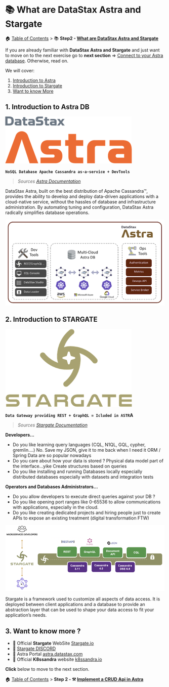 # 📚 What are DataStax Astra and Stargate

🏠 [Table of Contents](./README.md#%EF%B8%8F-table-of-contents) > 📚 **Step2 - [What are DataStax Astra and Stargate](#README_Astra_Stargate.md)**

If you are already familiar with **DataStax Astra and Stargate** and just want to move on to the next exercise go to
**next section** => [Connect to your Astra database](./README_step02.md). Otherwise, read on.

We will cover:
1. [Introduction to Astra](#1-introduction-to-astra-db)
2. [Introduction to Stargate](#2-introduction-to-stargate)
3. [Want to know More](#3-want-to-know-more-)

## 1. Introduction to Astra DB

![](./tutorial/astra.png?raw=true)

**`NoSQL Database Apache Cassandra as-a-service + DevTools`**

> *Sources [Astra Documentation](https://docs.astra.datastax.com/docs)*

DataStax Astra, built on the best distribution of Apache Cassandra™, provides the ability to develop and deploy data-driven applications with a cloud-native service, without the hassles of database and infrastructure administration. By automating tuning and configuration, DataStax Astra radically simplifies database operations.

![](./tutorial/architecture-astra.png?raw=true)

## 2. Introduction to STARGATE

![](./tutorial/stargate.png?raw=true)

**`Data Gateway providing REST + GraphQL = Icluded in ASTR`A**

> *Sources [Stargate Documentation](https://stargate.io/docs/stargate/0.1/concepts/concepts.html)*

**Developers...**
- Do you like learning query languages (CQL, N1QL, GQL, cypher, gremlin….) No. Save my JSON, give it to me back when I need it
ORM / Spring Data are so popular nowadays
- Do you care about how your data is stored ?
Physical data model part of the interface…yike
Create structures based on queries
- Do you like installing and running Databases locally
especially distributed databases
especially with datasets and integration tests

**Operators and Databases Administrators…**
- Do you allow developers to execute direct queries against your DB ?
- Do you like opening port ranges like 0-65536 to allow communications with applications, especially in the cloud.
- Do you like creating dedicated projects and hiring people just to create APIs to expose an existing treatment (digital transformation FTW)

![](./tutorial/architecture-stargate.png?raw=true)

Stargate is a framework used to customize all aspects of data access. It is deployed between client applications and a database to provide an abstraction layer that can be used to shape your data access to fit your application’s needs.

## 3. Want to know more ?

- 📄 Official **Stargate** WebSite [Stargate.io](http://stargate.io)
- 📄 [Stargate DISCORD](http://stargate.io)
- 📄 Astra Portal [astra.datastax.com](astra.datastax.com)
- 📄 Official **K8ssandra** website [k8ssandra.io](http://k8ssandra.io)

**Click** below to move to the next section.

🏠 [Table of Contents](./README.md#%EF%B8%8F-table-of-contents) > **Step 2 - ⚒️ [Implement a CRUD Api in Astra ](./README_step02.md)**